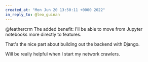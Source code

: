 ```yaml
---
created_at: "Mon Jun 20 13:50:11 +0000 2022"
in_reply_to: @leo_guinan
---
```


@feathercrm The added benefit: I'll be able to move from Jupyter notebooks more directly to features.

That's the nice part about building out the backend with Django.

Will be really helpful when I start my network crawlers.